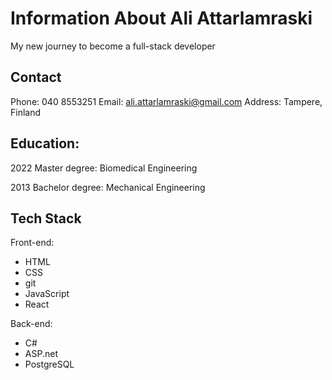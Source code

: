 # Information About **Ali Attarlamraski**

My new journey to become a full-stack developer

## Contact

Phone: 040 8553251
Email: ali.attarlamraski@gmail.com
Address: Tampere, Finland

## Education:

2022
Master degree: Biomedical Engineering

2013
Bachelor degree: Mechanical Engineering

## Tech Stack

Front-end:

- HTML
- CSS
- git
- JavaScript
- React

Back-end:

- C#
- ASP.net
- PostgreSQL
